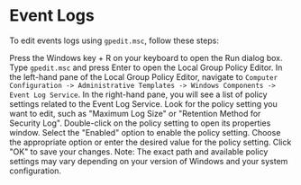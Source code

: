 # Event Logs

To edit events logs using `gpedit.msc`, follow these steps:

Press the Windows key + R on your keyboard to open the Run dialog box.
Type `gpedit.msc` and press Enter to open the Local Group Policy Editor.
In the left-hand pane of the Local Group Policy Editor, navigate to `Computer Configuration -> Administrative Templates -> Windows Components -> Event Log Service`.
In the right-hand pane, you will see a list of policy settings related to the Event Log Service. 
Look for the policy setting you want to edit, such as "Maximum Log Size" or "Retention Method for Security Log".
Double-click on the policy setting to open its properties window.
Select the "Enabled" option to enable the policy setting.
Choose the appropriate option or enter the desired value for the policy setting.
Click "OK" to save your changes.
Note: The exact path and available policy settings may vary depending on your version of Windows and your system configuration.
